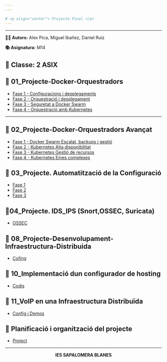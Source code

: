 ```yaml
---
---

# <p align="center"> Projecte Final </p>
---
```



---
**👨‍💻 Autors:** Alex Pica, Miguel Ibañez, Daniel Ruiz

**📚 Asignatura:** M14

**🏫 Classe:** 2 ASIX
---
## 📁 01_Projecte-Docker-Orquestradors

- [Fase 1 - Configuracions i desplegaments](https://github.com/miguelIH/Projecte-Github/blob/main/01_Projecte-Docker-Orquestradors-Basic/Fase_1_Configuracions_i_desplegament_amb_Docker_Compose/Documentacio.md)
- [Fase 2 - Orquestració i desplegament](https://github.com/miguelIH/Projecte-Github/blob/main/01_Projecte-Docker-Orquestradors-Basic/Fase_2_Orquestraci%C3%B3_i_desplegament_amb_Docker_Swarm/Documentacio.md)
- [Fase 3 - Seguretat a Docker Swarm](https://github.com/miguelIH/Projecte-Github/blob/main/01_Projecte-Docker-Orquestradors-Basic/Fase_3_Seguretat_a_Docker_Swarm/Documentacio.md)
- [Fase 4 - Orquestració amb Kubernetes](https://github.com/miguelIH/Projecte-Github/blob/main/01_Projecte-Docker-Orquestradors-Basic/Fase_4_Orquestraci%C3%B3_amb_Kubernetes/Documentacio.md)

---

## 📁 02_Projecte-Docker-Orquestradors Avançat

- [Fase 1 - Docker Swarm Escalat, backups i gestió]([02_Projecte-Docker-Orquestradors/Fase_1_Docker_Swarm_Escalat_backups_i_gestio/Documentacio.md](https://github.com/miguelIH/Projecte-Github/blob/main/02_Projecte-Docker-Orquestradors-Avan%C3%A7at/Fase%201%20Docker%20Swarm%20Escalat%2C%20balanceig%20i%20monitoritzaci%C3%B3/Documentacio.md))
- [Fase 2 - Kubernetes Alta disponibilitat]([02_Projecte-Docker-Orquestradors/Fase_2_Kubernetes_Alta_disponibilitat/Documentacio.md](https://github.com/miguelIH/Projecte-Github/blob/main/02_Projecte-Docker-Orquestradors-Avan%C3%A7at/Fase%202%20Kubernetes%20Alta%20disponiblitat%20i%20Monitorizaci%C3%B3/Documentacio.md))
- [Fase 3 - Kubernetes Gestió de recursos](https://github.com/miguelIH/Projecte-Github/blob/main/02_Projecte-Docker-Orquestradors-Avan%C3%A7at/Fase%203%20Kubernetes%20Gesti%C3%B3%20de%20recursos%2C%20escalat%20i%20balanceig%20de%20c%C3%A0rrega/Documentacio.md)
- [Fase 4 - Kubernetes Eines complexes](https://github.com/miguelIH/Projecte-Github/blob/main/02_Projecte-Docker-Orquestradors-Avan%C3%A7at/Fase%204%20Kubernetes%20eines%20complementaries/Documentacio.md)


## 📁 03_Projecte. Automatització de la Configuració
- [Fase 1 ](https://github.com/miguelIH/Projecte-Github/tree/main/03_Projecte.%20Automatitzaci%C3%B3%20de%20la%20Configuraci%C3%B3/Fase%201)
- [Fase 2 ](https://github.com/miguelIH/Projecte-Github/tree/main/03_Projecte.%20Automatitzaci%C3%B3%20de%20la%20Configuraci%C3%B3/Fase%202)
- [Fase 3 ](https://github.com/miguelIH/Projecte-Github/tree/main/03_Projecte.%20Automatitzaci%C3%B3%20de%20la%20Configuraci%C3%B3/Fase%203)


## 📁04_Projecte. IDS_IPS  (Snort,OSSEC, Suricata)
- [OSSEC](https://github.com/miguelIH/Projecte-Github/tree/main/04_Projecte.%20IDS_IPS%20%20(Snort%2COSSEC%2C%20Suricata)/OSSEC )


## 📁 08_Projecte-Desenvolupament-Infraestructura-Distribuida
- [Cofing](https://github.com/miguelIH/Projecte-Github/tree/main/08_Projecte-Desenvolupament-Infraestructura-Distribuida)


## 📁 10_Implementació dun configurador de hosting
- [Codis](https://github.com/miguelIH/Projecte-Github/tree/main/10_Implementaci%C3%B3%20dun%20configurador%20de%20hosting/Codis )

## 📁 11_VoIP en una Infraestructura Distribuïda
- [Config i Demos](https://github.com/miguelIH/Projecte-Github/tree/main/11_VoIP%20en%20una%20Infraestructura%20Distribu%C3%AFda)

## 📁 Planificació i organització del projecte
- [Project](https://github.com/miguelIH/Projecte-Github/blob/main/Planificaci%C3%B3%20i%20organitzaci%C3%B3%20del%20projecte/Proyecto1.pdf)



---
<p align="center"><b>IES SAPALOMERA BLANES</b></p>
